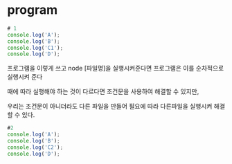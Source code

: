 # program

```jsx
# 1
console.log('A');
console.log('B');
console.log('C1');
console.log('D');
```

프로그램을 이렇게 쓰고 node [파일명]을 실행시켜준다면 프로그램은 이를 순차적으로 실행시켜 준다

때에 따라 실행해야 하는 것이 다르다면 조건문을 사용하여 해결할 수 있지만,

우리는 조건문이 아니더라도 다른 파일을 만들어 필요에 따라 다른파일을 실행시켜 해결할 수 있다.

```jsx
#2
console.log('A');
console.log('B');
console.log('C2');
console.log('D');
```